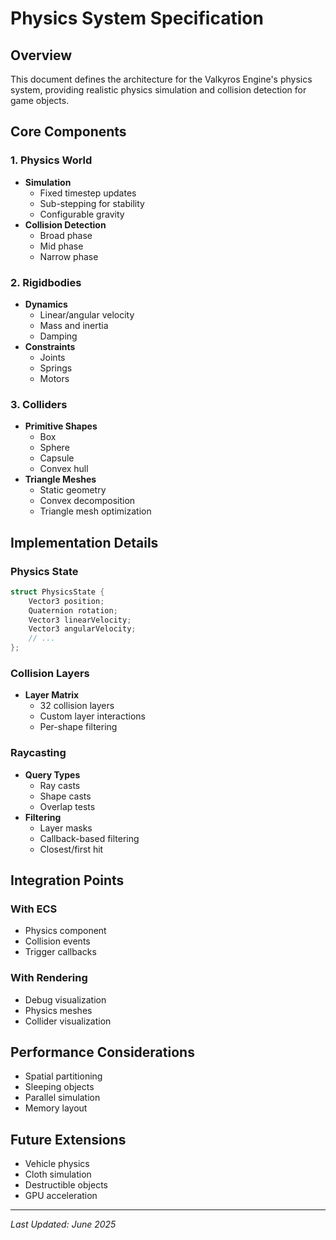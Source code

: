 # Physics System Specification

## Overview
This document defines the architecture for the Valkyros Engine's physics system, providing realistic physics simulation and collision detection for game objects.

## Core Components

### 1. Physics World
- **Simulation**
  - Fixed timestep updates
  - Sub-stepping for stability
  - Configurable gravity
- **Collision Detection**
  - Broad phase
  - Mid phase
  - Narrow phase

### 2. Rigidbodies
- **Dynamics**
  - Linear/angular velocity
  - Mass and inertia
  - Damping
- **Constraints**
  - Joints
  - Springs
  - Motors

### 3. Colliders
- **Primitive Shapes**
  - Box
  - Sphere
  - Capsule
  - Convex hull
- **Triangle Meshes**
  - Static geometry
  - Convex decomposition
  - Triangle mesh optimization

## Implementation Details

### Physics State
```cpp
struct PhysicsState {
    Vector3 position;
    Quaternion rotation;
    Vector3 linearVelocity;
    Vector3 angularVelocity;
    // ...
};
```

### Collision Layers
- **Layer Matrix**
  - 32 collision layers
  - Custom layer interactions
  - Per-shape filtering

### Raycasting
- **Query Types**
  - Ray casts
  - Shape casts
  - Overlap tests
- **Filtering**
  - Layer masks
  - Callback-based filtering
  - Closest/first hit

## Integration Points

### With ECS
- Physics component
- Collision events
- Trigger callbacks

### With Rendering
- Debug visualization
- Physics meshes
- Collider visualization

## Performance Considerations
- Spatial partitioning
- Sleeping objects
- Parallel simulation
- Memory layout

## Future Extensions
- Vehicle physics
- Cloth simulation
- Destructible objects
- GPU acceleration

---
*Last Updated: June 2025*
